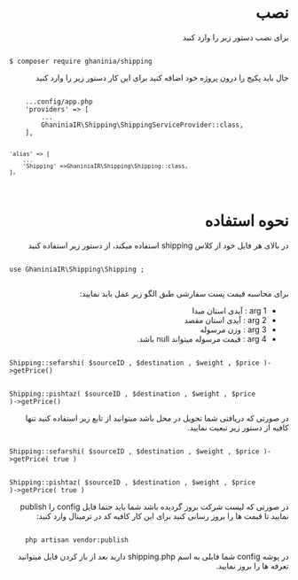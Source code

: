 <h1 dir="rtl">نصب</h1>
<p  dir="rtl">
برای نصب دستور زیر را وارد کنید
</p>
<code dir="ltr">
$ composer require ghaninia/shipping
</code>

<p  dir="rtl">
حال باید پکیج را درون پروژه خود اضافه کنید برای این کار دستور زیر را وارد کنید
</p>
<code>
    ...config/app.php
    'providers' => [
        ...
        GhaniniaIR\Shipping\ShippingServiceProvider::class,
    ],

    'alias' => [
        ...
        'Shipping' =>GhaniniaIR\Shipping\Shipping::class,
    ],
</code>
<h1  dir="rtl">نحوه استفاده</h1>
<p  dir="rtl">
در بالای هر فایل خود از کلاس shipping استفاده میکند، از دستور زیر استفاده کنید
</p>

<code>
use GhaniniaIR\Shipping\Shipping ;

</code>
<p dir="rtl">
برای محاسبه قیمت پست سفارشی طبق الگو زیر عمل باید نمایید:
</p>
<ul dir="rtl">
    <li>arg 1 : آیدی استان مبدا</li>
    <li>arg 2 : آیدی استان مقصد</li>
    <li>arg 3 : وزن مرسوله</li>
    <li>arg 4 : قیمت مرسوله میتواند null باشد.</li>
</ul>
<code>
Shipping::sefarshi( $sourceID , $destination , $weight , $price )->getPrice()

Shipping::pishtaz( $sourceID , $destination , $weight , $price )->getPrice()
</code>
<p dir="rtl">
    در صورتی که دریافتی شما تحویل در محل باشد میتوانید از تابع زیر استفاده کنید تنها کافیه از دستور زیر تبعیت نمایید.
</p>
<code>
Shipping::sefarshi( $sourceID , $destination , $weight , $price )->getPrice( true )

Shipping::pishtaz( $sourceID , $destination , $weight , $price )->getPrice( true )
</code>

<p dir="rtl">
    در صورتی که لیست شرکت بروز گردیده باشد شما باید حتما فایل  config را publish نمایید تا قیمت ها را بروز رسانی کنید برای این کار کافیه کد در ترمینال وارد کنید:
</p>
<code>
    php artisan vendor:publish
</code>
<p dir="rtl">
در پوشه config شما فایلی به اسم shipping.php  دارید بعد از باز کردن فایل میتوانید تعرفه ها را بروز نمایید.
</p>